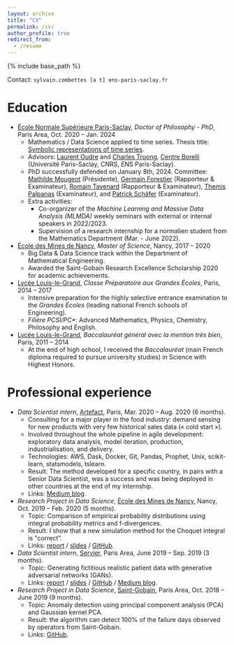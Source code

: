 ```yaml
---
layout: archive
title: "CV"
permalink: /cv/
author_profile: true
redirect_from:
  - /resume
---
```


{% include base_path %}

Contact: `sylvain.combettes [a t] ens-paris-saclay.fr`

Education
======
* [École Normale Supérieure Paris-Saclay](https://en.wikipedia.org/wiki/%C3%89cole_normale_sup%C3%A9rieure_Paris-Saclay), *Doctor of Philosophy - PhD*, Paris Area, Oct. 2020 &ndash; Jan. 2024
  * Mathematics / Data Science applied to time series. Thesis title: [Symbolic representations of time series](https://www.theses.fr/s257793).
  * Advisors: [Laurent Oudre](http://www.laurentoudre.fr/) and [Charles Truong](https://charles.doffy.net/), [Centre Borelli](https://centreborelli.ens-paris-saclay.fr/en) (Université Paris-Saclay, CNRS, ENS Paris-Saclay).
  * PhD successfully defended on January 8th, 2024. Committee: [Mathilde Mougeot](https://sites.google.com/site/mougeotmathilde/) (Présidente), [Germain Forestier](https://germain-forestier.info/) (Rapporteur & Examinateur), [Romain Tavenard](https://rtavenar.github.io/research/bio.html) (Rapporteur & Examinateur), [Themis Palpanas](https://helios2.mi.parisdescartes.fr/~themisp/) (Examinateur), and [Patrick Schäfer](https://www2.informatik.hu-berlin.de/~schaefpa/) (Examinateur).
  * Extra activities:
    * Co-organizer of the _Machine Learning and Massive Data Analysis (MLMDA)_ weekly seminars with external or internal speakers in 2022/2023.
    * Supervision of a research internship for a normalien student from the Mathematics Department (Mar. - June 2022).
* [École des Mines de Nancy](https://en.wikipedia.org/wiki/%C3%89cole_nationale_sup%C3%A9rieure_des_mines_de_Nancy), *Master of Science*, Nancy, 2017 &ndash; 2020
  * Big Data & Data Science track within the Department of Mathematical Engineering.
  * Awarded the Saint-Gobain Research Excellence Scholarship 2020 for academic achievements.
* [Lycée Louis-le-Grand](https://en.wikipedia.org/wiki/Lyc%C3%A9e_Louis-le-Grand), _Classe Préparatoire aux Grandes Écoles_, Paris, 2014 &ndash; 2017
  * Intensive preparation for the highly selective entrance examination to the _Grandes Écoles_ (leading national French schools of Engineering).
  * _Filière PCSI/PC*_: Advanced Mathematics, Physics, Chemistry, Philosophy and English.
* [Lycée Louis-le-Grand](https://en.wikipedia.org/wiki/Lyc%C3%A9e_Louis-le-Grand), _Baccalauréat général avec la mention très bien_, Paris, 2011 &ndash; 2014
  * At the end of high school, I received the _Baccalauréat_ (main French diploma required to pursue university studies) in Science with Highest Honors.

<!-- Teaching
======
  <ul>{% for post in site.teaching reversed %}
    {% include archive-single-cv.html %}
  {% endfor %}</ul> -->

Professional experience
======
* *Data Scientist intern*, [Artefact](https://www.artefact.com), Paris, Mar. 2020 &ndash; Aug. 2020 (6 months).
  * Consulting for a major player in the food industry: demand sensing for new products with very few historical sales data (« cold start »).
  * Involved throughout the whole pipeline in agile development: exploratory data analysis, model iteration, production, industrialisation, and delivery.
  * Technologies: AWS, Dask, Docker, Git, Pandas, Prophet, Unix, scikit-learn, statsmodels, tslearn.
  * Result: The method developed for a specific country, in pairs with a Senior Data Scientist, was a success and was being deployed in other countries at the end of my internship.
  * Links: [Medium blog](https://medium.com/artefact-engineering-and-data-science/how-did-we-predict-sales-for-products-with-almost-no-historical-data-launches-d116e37eec44).
* *Research Project in Data Science*, [École des Mines de Nancy](https://en.wikipedia.org/wiki/%C3%89cole_nationale_sup%C3%A9rieure_des_mines_de_Nancy), Nancy, Oct. 2019 &ndash; Feb. 2020 (5 months).
  * Topic: Comparison of empirical probability distributions using integral probability metrics and f-divergences.
  * Result: I show that a new simulation method for the Choquet integral is "correct".
  * Links: [report](https://sylvaincom.github.io/files/comparison_distributions_report.pdf) / [slides](https://sylvaincom.github.io/files/comparison_distributions_slides.pdf) / [GitHub](https://github.com/sylvaincom/comparison-distributions).
* *Data Scientist intern*, [Servier](https://en.wikipedia.org/wiki/Laboratoires_Servier), Paris Area, June 2019 &ndash; Sep. 2019 (3 months).
  * Topic: Generating fictitious realistic patient data with generative adversarial networks (GANs).
  * Links: [report](https://sylvaincom.github.io/files/medgan_report.pdf) / [slides](https://sylvaincom.github.io/files/medgan_slides.pdf) / [GitHub](https://github.com/sylvaincom/comparison-distributions) / [Medium blog](https://towardsdatascience.com/a-basic-intro-to-gans-generative-adversarial-networks-c62acbcefff3).
* *Research Project in Data Science*, [Saint-Gobain](https://en.wikipedia.org/wiki/Saint-Gobain), Paris Area, Oct. 2018 &ndash; June 2019 (9 months).
  * Topic: Anomaly detection using principal component analysis (PCA) and Gaussian kernel PCA.
  * Result: the algorithm can detect 100% of the failure days observed by operators from Saint-Gobain.
  * Links: [GitHub](https://github.com/sylvaincom/anomaly-detection-PCA).

<!-- Publications
======
  <ul>{% for post in site.publications reversed %}
    {% include archive-single-cv.html %}
  {% endfor %}</ul> -->
  
<!-- Talks
======
  <ul>{% for post in site.talks reversed %}
    {% include archive-single-talk-cv.html %}
  {% endfor %}</ul> -->